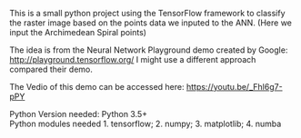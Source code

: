 This is a small python project using the TensorFlow framework to classify the raster image based on the points data we inputed to the ANN. (Here we input the Archimedean Spiral points)

The idea is from the Neural Network Playground demo created by Google: http://playground.tensorflow.org/ I might use a different approach compared their demo.

The Vedio of this demo can be accessed here: https://youtu.be/_Fhl6g7-pPY

Python Version needed: Python 3.5+  
Python modules needed 1. tensorflow; 2. numpy; 3. matplotlib; 4. numba
